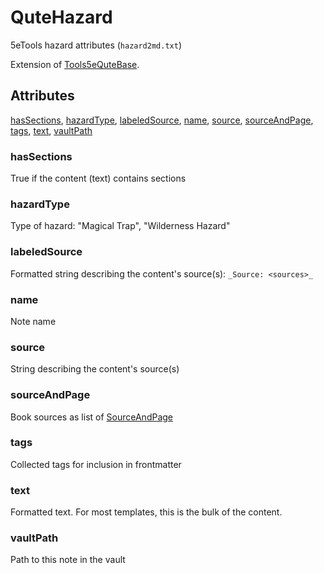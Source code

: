 # QuteHazard

5eTools hazard attributes (`hazard2md.txt`)

Extension of [Tools5eQuteBase](Tools5eQuteBase.md).

## Attributes

[hasSections](#hassections), [hazardType](#hazardtype), [labeledSource](#labeledsource), [name](#name), [source](#source), [sourceAndPage](#sourceandpage), [tags](#tags), [text](#text), [vaultPath](#vaultpath)


### hasSections

True if the content (text) contains sections

### hazardType

Type of hazard: "Magical Trap", "Wilderness Hazard"

### labeledSource

Formatted string describing the content's source(s): `_Source: <sources>_`

### name

Note name

### source

String describing the content's source(s)

### sourceAndPage

Book sources as list of [SourceAndPage](../SourceAndPage.md)

### tags

Collected tags for inclusion in frontmatter

### text

Formatted text. For most templates, this is the bulk of the content.

### vaultPath

Path to this note in the vault
